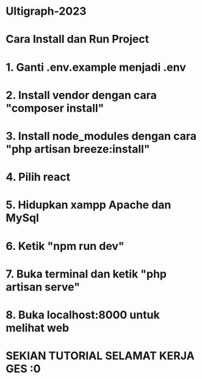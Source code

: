 # Ultigraph-2023

# Cara Install dan Run Project
# 1. Ganti .env.example menjadi .env
# 2. Install vendor dengan cara "composer install"
# 3. Install node_modules dengan cara "php artisan breeze:install"
# 4. Pilih react
# 5. Hidupkan xampp Apache dan MySql
# 6. Ketik "npm run dev"
# 7. Buka terminal dan ketik "php artisan serve"
# 8. Buka localhost:8000 untuk melihat web
# SEKIAN TUTORIAL SELAMAT KERJA GES :0
